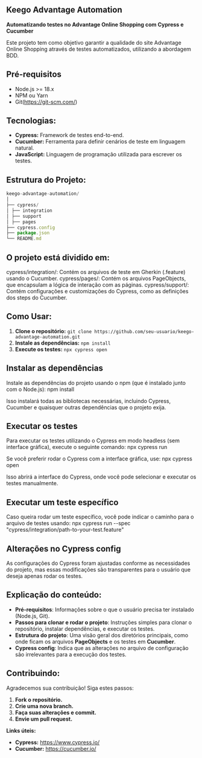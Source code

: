 ## Keego Advantage Automation

**Automatizando testes no Advantage Online Shopping com Cypress e Cucumber**

Este projeto tem como objetivo garantir a qualidade do site Advantage Online Shopping através de testes automatizados, utilizando a abordagem BDD.

## Pré-requisitos

- Node.js >= 18.x
- NPM ou Yarn
- Git(https://git-scm.com/)


## Tecnologias:

* **Cypress:** Framework de testes end-to-end.
* **Cucumber:** Ferramenta para definir cenários de teste em linguagem natural.
* **JavaScript:** Linguagem de programação utilizada para escrever os testes.

## Estrutura do Projeto:

```javascript
keego-advantage-automation/
│
├── cypress/
│ ├── integration
│ ├── support
│ ├── pages
├── cypress.config 
├── package.json 
└── README.md 
```
## O projeto está dividido em:

cypress/integration/: Contém os arquivos de teste em Gherkin (.feature) usando o Cucumber.
cypress/pages/: Contém os arquivos PageObjects, que encapsulam a lógica de interação com as páginas.
cypress/support/: Contém configurações e customizações do Cypress, como as definições dos steps do Cucumber.

## Como Usar:
1. **Clone o repositório:** `git clone https://github.com/seu-usuario/keego-advantage-automation.git`
2. **Instale as dependências:** `npm install`
3. **Execute os testes:** `npx cypress open`

## Instalar as dependências
Instale as dependências do projeto usando o npm (que é instalado junto com o Node.js):
npm install

Isso instalará todas as bibliotecas necessárias, incluindo Cypress, Cucumber e quaisquer outras dependências que o projeto exija.

## Executar os testes
Para executar os testes utilizando o Cypress em modo headless (sem interface gráfica), execute o seguinte comando:
npx cypress run

Se você preferir rodar o Cypress com a interface gráfica, use:
npx cypress open

Isso abrirá a interface do Cypress, onde você pode selecionar e executar os testes manualmente.

## Executar um teste específico
Caso queira rodar um teste específico, você pode indicar o caminho para o arquivo de testes usando:
npx cypress run --spec "cypress/integration/path-to-your-test.feature"

## Alterações no Cypress config
As configurações do Cypress foram ajustadas conforme as necessidades do projeto, mas essas modificações são transparentes para o usuário que deseja apenas rodar os testes.

## Explicação do conteúdo:

- **Pré-requisitos**: Informações sobre o que o usuário precisa ter instalado (Node.js, Git).
- **Passos para clonar e rodar o projeto**: Instruções simples para clonar o repositório, instalar dependências, e executar os testes.
- **Estrutura do projeto**: Uma visão geral dos diretórios principais, como onde ficam os arquivos **PageObjects** e os testes em **Cucumber**.
- **Cypress config**: Indica que as alterações no arquivo de configuração são irrelevantes para a execução dos testes.

## Contribuindo:
Agradecemos sua contribuição! Siga estes passos:

1. **Fork o repositório.**
2. **Crie uma nova branch.**
3. **Faça suas alterações e commit.**
4. **Envie um pull request.**


**Links úteis:**

* **Cypress:** https://www.cypress.io/
* **Cucumber:** https://cucumber.io/



